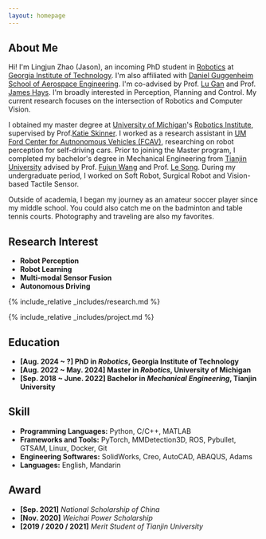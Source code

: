 ```yaml
---
layout: homepage
---
```


## About Me

Hi! I'm Lingjun Zhao (Jason), an incoming PhD student in <a href="https://research.gatech.edu/robotics" target="_blank">Robotics</a> at <a href="https://www.gatech.edu/" target="_blank">Georgia Institute of Technology</a>. I'm also affiliated with <a href="https://ae.gatech.edu/" target="_blank">Daniel Guggenheim School of Aerospace Engineering</a>. I'm co-advised by Prof. <a href="https://ganlumomo.github.io/" target="_blank">Lu Gan</a> and Prof. <a href="https://faculty.cc.gatech.edu/~hays/" target="_blank">James Hays</a>. I'm broadly interested in Perception, Planning and Control. My current research focuses on the intersection of Robotics and Computer Vision.

I obtained my master degree at <a href="https://umich.edu/" target="_blank"> University of Michigan</a>'s <a href="https://robotics.umich.edu/" target="_blank"> Robotics Institute</a>, supervised by Prof.<a href="https://robotics.umich.edu/profile/katherine-skinner/" target="_blank">Katie Skinner</a>. I worked as a research assistant in <a href="https://fcav.engin.umich.edu/" target="_blank">UM Ford Center for Autnonomous Vehicles (FCAV)</a>, researching on robot perception for self-driving cars. Prior to joining the Master program, I completed my bachelor's degree in Mechanical Engineering from <a href="http://www.tju.edu.cn/english/index.htm" target = "_blank"> Tianjin University</a> advised by Prof. <a href= "http://faculty.tju.edu.cn/FujunWang/en/index.htm" target = "_blank"> Fujun Wang</a> and Prof. <a href="http://faculty.tju.edu.cn/SongLe/en/index.htm" target = "_blank"> Le Song</a>. During my undergraduate period, I worked on Soft Robot, Surgical Robot and Vision-based Tactile Sensor.

Outside of academia, I began my journey as an amateur soccer player since my middle school. You could also catch me on the badminton and table tennis courts. Photography and traveling are also my favorites.


## Research Interest
- **Robot Perception**
- **Robot Learning**
- **Multi-modal Sensor Fusion**
- **Autonomous Driving**


<!-- ## Course
- **Graduate Level:** *Math for Robotics, Robotics System Lab, Computer Vision, Mobile Robotics, Robot Learning for Planning and Control, Introduction to Robotic Manipulation, Autonomous Vehicles, etc.*
- **Undergraduate Level:** *Mechanical Design and Manufacturing, Mechanics, Control of Mechatronic Systems, Introduction to Robotics, Introduction to Artificial Intelligence, Introduction to Electrical Engineering, etc.* -->


{% include_relative _includes/research.md %}

{% include_relative _includes/project.md %}



<!-- ## Experience
- **[Aug. 2024 ~ ?]** *Graduate Research Assistant*, <a href="https://sites.gatech.edu/lunarlab/" target="_blank">Lu’s Navigation and Autonomous Robotics (Lunar) Lab</a>, Georgia Institute of Technology, supervised by Prof.<a href="https://ganlumomo.github.io/" target="_blank"> Lu Gan</a> and Prof.<a href="https://faculty.cc.gatech.edu/~hays/" target="_blank"> James Hays</a>.
- **[Jan. 2023 ~ May. 2024]** *Graduate Research Assistant*, <a href="https://fcav.engin.umich.edu/" target="_blank">UM Ford Center for Autnonomous Vehicles (FCAV)</a>, University of Michigan, supervised by Prof.<a href="https://robotics.umich.edu/profile/katherine-skinner/" target="_blank"> Katie Skinner</a>.
- **[May. 2021 ~ Sep. 2021]** *Summer Intern*, <a href="http://mnmt2005.tju.edu.cn/index/index.htm" target="_blank">Laboratory of Micro/Nano Manufacturing Technology (MNMT)</a>, Tianjin University, supervised by Prof. <a href="http://faculty.tju.edu.cn/SongLe/en/index.htm" target = "_blank"> Le Song</a>.
- **[Apr. 2020 ~ June. 2022]** *Undergraduate Research Assistant*, <a href="http://www.tju.edu.cn/english/info/1035/1377.htm" target="_blank">Key Laboratory of Mechanism Theory and Equipment Design</a>, Tianjin University, supervised by Prof. <a href= "http://faculty.tju.edu.cn/FujunWang/en/index.htm" target = "_blank"> Fujun Wang</a>. -->


## Education
- **[Aug. 2024 ~ ?] PhD in *Robotics*, Georgia Institute of Technology**
- **[Aug. 2022 ~ May. 2024] Master in *Robotics*, University of Michigan**
- **[Sep. 2018 ~ June. 2022] Bachelor in *Mechanical Engineering*, Tianjin University**



## Skill
- **Programming Languages:** Python, C/C++, MATLAB
- **Frameworks and Tools:** PyTorch, MMDetection3D, ROS, Pybullet, GTSAM, Linux, Docker, Git
- **Engineering Softwares:** SolidWorks, Creo, AutoCAD, ABAQUS, Adams
- **Languages:** English, Mandarin




## Award
- **[Sep. 2021]** *National Scholarship of China*
- **[Nov. 2020]** *Weichai Power Scholarship*
- **[2019 / 2020 / 2021]** *Merit Student of Tianjin University*
